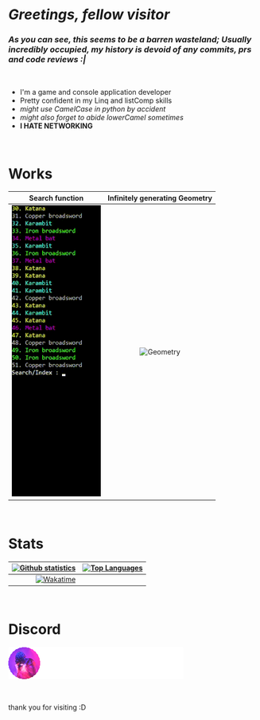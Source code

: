# *Greetings, fellow visitor*


### _As you can see, this seems to be a barren wasteland; Usually incredibly occupied, my history is devoid of any commits, prs and code reviews :|_
<br/>

- I'm a game and console application developer
- Pretty confident in my Linq and listComp skills
- _might use CamelCase in python by accident_
- _might also forget to abide lowerCamel sometimes_
- **I HATE NETWORKING**

<br/>

# Works

|<div style="width:200">Search function</div> | <div style="width:500">Infinitely generating Geometry</div>|
:--------------:|:-------------------------------:
|[![Search function in TextAdventure](SearchFunction.gif)](https://github.com/Asianerd/TextAdventure/blob/7ca6f2518d01867eb89405e714312a032e92b02a/TextAdventure/Inventory.cs#L121) | ![Geometry](Geometry.gif)|

<br/>

# Stats

|[![Github statistics](https://github-readme-stats.vercel.app/api?username=Asianerd&theme=midnight-purple)](https://github.com/anuraghazra/github-readme-stats) | [![Top Languages](https://github-readme-stats.vercel.app/api/top-langs/?username=Asianerd&layout=compact&theme=midnight-purple)](https://github.com/anuraghazra/github-readme-stats)|
|-:|:-|
|[![Wakatime](https://github-readme-stats.vercel.app/api/wakatime?username=ajian_nedo&theme=midnight-purple)](https://github.com/anuraghazra/github-readme-stats)|  |

<br/>

# Discord

[![ajian_nedo#8797](DiscordProfile.png)](https://discord.com/users/517998886141558786)

<!--[Join our Discord server!](https://invidget.switchblade.xyz/b4t7Jak)](http://discord.gg/b4t7Jak)-->

<br/>

thank you for visiting :D
